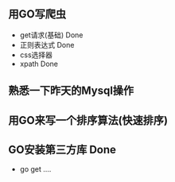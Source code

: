 ## 用GO写爬虫
- get请求(基础) Done
- 正则表达式 Done
- css选择器
- xpath Done

## 熟悉一下昨天的Mysql操作

## 用GO来写一个排序算法(快速排序)

## GO安装第三方库 Done
- go get ....